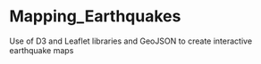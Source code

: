 # Mapping_Earthquakes
Use of D3 and Leaflet libraries and GeoJSON to create interactive earthquake maps

